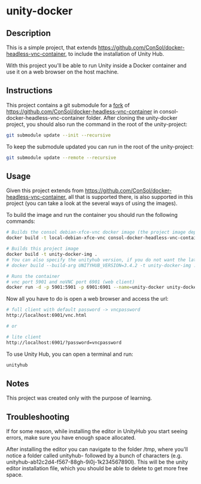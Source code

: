 # unity-docker

## Description
This is a simple project, that extends https://github.com/ConSol/docker-headless-vnc-container, to include the installation of Unity Hub.

With this project you'll be able to run Unity inside a Docker container and use it on a web browser on the host machine.

## Instructions

This project contains a git submodule for a [fork](https://github.com/RuiSanches/docker-headless-vnc-container) of https://github.com/ConSol/docker-headless-vnc-container in consol-docker-headless-vnc-container folder. After cloning the unity-docker project, you should also run the command in the root of the unity-project:

```sh
git submodule update --init --recursive
```

To keep the submodule updated you can run in the root of the unity-project:

```sh
git submodule update --remote --recursive
```

## Usage

Given this project extends from https://github.com/ConSol/docker-headless-vnc-container, all that is supported there, is also supported in this project (you can take a look at the several ways of using the images).

To build the image and run the container you should run the following commands:

```sh
# Builds the consol debian-xfce-vnc docker image (the project image depends on this one)
docker build -t local-debian-xfce-vnc consol-docker-headless-vnc-container -f consol-docker-headless-vnc-container/Dockerfile.debian-xfce-vnc

# Builds this project image
docker build -t unity-docker-img .
# You can also specify the unityhub version, if you do not want the latest
# docker build --build-arg UNITYHUB_VERSION=3.4.2 -t unity-docker-img .

# Runs the container
# vnc port 5901 and noVNC port 6901 (web client)
docker run -d -p 5901:5901 -p 6901:6901 --name=unity-docker unity-docker-img
```

Now all you have to do is open a web browser and access the url:
```sh
# full client with default password -> vncpassword
http://localhost:6901/vnc.html

# or

# lite client
http://localhost:6901/?password=vncpassword
```

To use Unity Hub, you can open a terminal and run:
```sh
unityhub
```

## Notes

This project was created only with the purpose of learning.

## Troubleshooting

If for some reason, while installing the editor in UnityHub you start seeing errors, make sure you have enough space allocated.

After installing the editor you can navigate to the folder /tmp, where you'll notice a folder called unityhub- followed by a bunch of characters (e.g. unityhub-ab12c2d4-f567-88gh-9i0j-1k234567890l). This will be the unity editor installation file, which you should be able to delete to get more free space.
